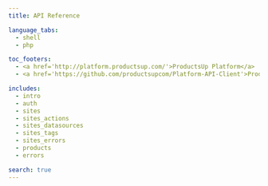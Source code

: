 ```yaml
---
title: API Reference

language_tabs:
  - shell
  - php

toc_footers:
  - <a href='http://platform.productsup.com/'>ProductsUp Platform</a>
  - <a href='https://github.com/productsupcom/Platform-API-Client'>ProductsUp Platform API Client (PHP)</a>

includes:
  - intro
  - auth
  - sites
  - sites_actions
  - sites_datasources
  - sites_tags
  - sites_errors
  - products
  - errors

search: true
---
```


